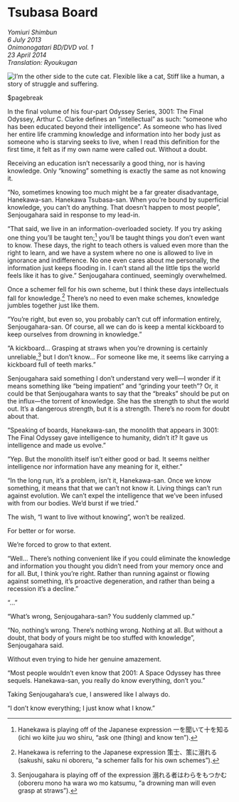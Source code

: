 # Tsubasa Board

_Yomiuri Shimbun_  
_6 July 2013_  
_Onimonogatari BD/DVD vol. 1_  
_23 April 2014_  
_Translation: Ryoukugan_

![_I’m the other side to the cute cat._  
_Flexible like a cat,_  
_Stiff like a human, a story of struggle and suffering._](12_tsubasa_board.jpg)

$pagebreak

In the final volume of his four-part Odyssey Series, 3001: The Final Odyssey, Arthur C. Clarke defines an “intellectual” as such: “someone who has been educated beyond their intelligence”. As someone who has lived her entire life cramming knowledge and information into her body just as someone who is starving seeks to live, when I read this definition for the first time, it felt as if my own name were called out. Without a doubt.

Receiving an education isn’t necessarily a good thing, nor is having knowledge. Only “knowing” something is exactly the same as not knowing it.

“No, sometimes knowing too much might be a far greater disadvantage, Hanekawa-san. Hanekawa Tsubasa-san. When you’re bound by superficial knowledge, you can’t do anything. That doesn’t happen to most people”, Senjougahara said in response to my lead-in.

“That said, we live in an information-overloaded society. If you try asking one thing you’ll be taught ten;[^1] you’ll be taught things you don’t even want to know. These days, the right to teach others is valued even more than the right to learn, and we have a system where no one is allowed to live in ignorance and indifference. No one even cares about me personally, the information just keeps flooding in. I can’t stand all the little tips the world feels like it has to give.” Senjougahara continued, seemingly overwhelmed.

Once a schemer fell for his own scheme, but I think these days intellectuals fall for knowledge.[^2] There’s no need to even make schemes, knowledge jumbles together just like them.

“You’re right, but even so, you probably can’t cut off information entirely, Senjougahara-san. Of course, all we can do is keep a mental kickboard to keep ourselves from drowning in knowledge.”

“A kickboard… Grasping at straws when you’re drowning is certainly unreliable,[^3] but I don’t know… For someone like me, it seems like carrying a kickboard full of teeth marks.”

Senjougahara said something I don’t understand very well—I wonder if it means something like “being impatient” and “grinding your teeth”? Or, it could be that Senjougahara wants to say that the “breaks” should be put on the influx—the torrent of knowledge. She has the strength to shut the world out. It’s a dangerous strength, but it is a strength. There’s no room for doubt about that.

“Speaking of boards, Hanekawa-san, the monolith that appears in 3001: The Final Odyssey gave intelligence to humanity, didn’t it? It gave us intelligence and made us evolve.”

“Yep. But the monolith itself isn’t either good or bad. It seems neither intelligence nor information have any meaning for it, either.”

“In the long run, it’s a problem, isn’t it, Hanekawa-san. Once we know something, it means that that we can’t not know it. Living things can’t run against evolution. We can’t expel the intelligence that we’ve been infused with from our bodies. We’d burst if we tried.”

The wish, “I want to live without knowing”, won’t be realized.

For better or for worse.

We’re forced to grow to that extent.

“Well… There’s nothing convenient like if you could eliminate the knowledge and information you thought you didn’t need from your memory once and for all. But, I think you’re right. Rather than running against or flowing against something, it’s proactive degeneration, and rather than being a recession it’s a decline.”

“…”

“What’s wrong, Senjougahara-san? You suddenly clammed up.”

“No, nothing’s wrong. There’s nothing wrong. Nothing at all. But without a doubt, that body of yours might be too stuffed with knowledge”, Senjougahara said.

Without even trying to hide her genuine amazement.

“Most people wouldn’t even know that 2001: A Space Odyssey has three sequels. Hanekawa-san, you really do know everything, don’t you.”

Taking Senjougahara’s cue, I answered like I always do.

“I don’t know everything; I just know what I know.”

[^1]: Hanekawa is playing off of the Japanese expression 一を聞いて十を知る (ichi wo kiite juu wo shiru, “ask one (thing) and know ten”).

[^2]: Hanekawa is referring to the Japanese expression 策士、策に溺れる (sakushi, saku ni oboreru, “a schemer falls for his own schemes”).

[^3]: Senjougahara is playing off of the expression 溺れる者はわらをもつかむ (oboreru mono ha wara wo mo katsumu, “a drowning man will even grasp at straws”).